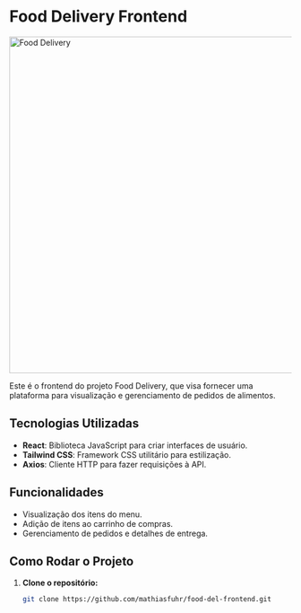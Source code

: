 # Food Delivery Frontend

<img src="https://i.ibb.co/7QWx4yj/tomato.png" alt="Food Delivery" width="600"/>

Este é o frontend do projeto Food Delivery, que visa fornecer uma plataforma para visualização e gerenciamento de pedidos de alimentos.

## Tecnologias Utilizadas

- **React**: Biblioteca JavaScript para criar interfaces de usuário.
- **Tailwind CSS**: Framework CSS utilitário para estilização.
- **Axios**: Cliente HTTP para fazer requisições à API.

## Funcionalidades

- Visualização dos itens do menu.
- Adição de itens ao carrinho de compras.
- Gerenciamento de pedidos e detalhes de entrega.

## Como Rodar o Projeto

1. **Clone o repositório:**

   ```bash
   git clone https://github.com/mathiasfuhr/food-del-frontend.git
